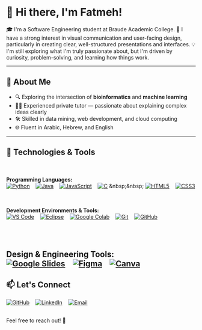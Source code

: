 # 👋 Hi there, I'm Fatmeh!

🎓 I'm a Software Engineering student at Braude Academic College.
🎨 I have a strong interest in visual communication and user-facing design, particularly in creating clear, well-structured presentations and interfaces.
💡 I'm still exploring what I'm truly passionate about, but I'm driven by curiosity, problem-solving, and learning how things work.

---

## 🚀 About Me

- 🔍 Exploring the intersection of **bioinformatics** and **machine learning**
- 👨‍🏫 Experienced private tutor — passionate about explaining complex ideas clearly
- 🛠️ Skilled in data mining, web development, and cloud computing
- 🌐 Fluent in Arabic, Hebrew, and English

---

## 🧠 Technologies & Tools

<br><br>
**Programming Languages:**
<br>
[![Python](https://img.shields.io/badge/Python-3776AB?style=for-the-badge&logo=python&logoColor=white)](https://www.python.org)
&nbsp;&nbsp;
[![Java](https://img.shields.io/badge/Java-007396?style=for-the-badge&logo=java&logoColor=white)](https://www.java.com)
&nbsp;&nbsp;
[![JavaScript](https://img.shields.io/badge/JavaScript-F7DF1E?style=for-the-badge&logo=javascript&logoColor=black)](https://www.javascript.com)
&nbsp;&nbsp;
[![C](https://img.shields.io/badge/C-A8B9CC?style=for-the-badge&logo=c&logoColor=white)](https://en.wikipedia.org/wiki/C_(programming_language))
&nbsp;&nbsp;
[![HTML5](https://img.shields.io/badge/HTML5-E34F26?style=for-the-badge&logo=html5&logoColor=white)](https://developer.mozilla.org/en-US/docs/Web/HTML)
&nbsp;&nbsp;
[![CSS3](https://img.shields.io/badge/CSS3-1572B6?style=for-the-badge&logo=css3&logoColor=white)](https://developer.mozilla.org/en-US/docs/Web/CSS)

<br><br> 
**Development Environments & Tools:**
<br>
[![VS Code](https://img.shields.io/badge/VS_Code-007ACC?style=for-the-badge&logo=visual-studio-code&logoColor=white)](https://code.visualstudio.com/)
&nbsp;&nbsp;
[![Eclipse](https://img.shields.io/badge/Eclipse-2C2255?style=for-the-badge&logo=eclipse&logoColor=white)](https://www.eclipse.org/)
&nbsp;&nbsp;
[![Google Colab](https://img.shields.io/badge/Google_Colab-F9AB00?style=for-the-badge&logo=google-colab&logoColor=white)](https://colab.research.google.com/)
&nbsp;&nbsp;
[![Git](https://img.shields.io/badge/Git-F05032?style=for-the-badge&logo=git&logoColor=white)](https://git-scm.com/)
&nbsp;&nbsp;
[![GitHub](https://img.shields.io/badge/GitHub-181717?style=for-the-badge&logo=github&logoColor=white)](https://github.com/)

<br><br>
**Design & Engineering Tools:**
<br>
[![Google Slides](https://img.shields.io/badge/Google_Slides-FBBC04?style=for-the-badge&logo=google-slides&logoColor=white)](https://docs.google.com/presentation/)
&nbsp;&nbsp;
[![Figma](https://img.shields.io/badge/Figma-F24E1E?style=for-the-badge&logo=figma&logoColor=white)](https://www.figma.com/)
&nbsp;&nbsp;
[![Canva](https://img.shields.io/badge/Canva-00C4CC?style=for-the-badge&logo=canva&logoColor=white)](https://www.canva.com/)
&nbsp;&nbsp;
---

## 📫 Let's Connect

[![GitHub](https://img.shields.io/badge/GitHub-f10zo-181717?style=for-the-badge&logo=github)](https://github.com/f10zo)
&nbsp;&nbsp;
[![LinkedIn](https://img.shields.io/badge/LinkedIn-Fatmeh-0077B5?style=for-the-badge&logo=linkedin)](https://www.linkedin.com/in/fatmeh/)
&nbsp;&nbsp;
[![Email](https://img.shields.io/badge/Email-fatmehzo3bi10@gmail.com-D14836?style=for-the-badge&logo=gmail)](mailto:fatmehzo3bi10@gmail.com)

<br>
Feel free to reach out! 🙌
